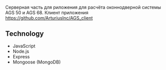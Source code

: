 Серверная часть для риложения для расчёта оконнодверной системы AGS 50 и AGS 68.
Клиент приложения https://github.com/ArturiusInc/AGS_client

## Technology

- JavaScript
- Node.js
- Express
- Mongoose (MongoDB)
